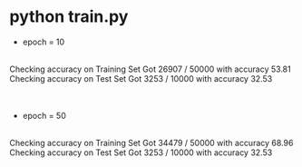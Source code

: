 # python train.py

- epoch = 10  <br>
 <br>
Checking accuracy on Training Set
Got 26907 / 50000 with accuracy 53.81

 <br>
Checking accuracy on Test Set
Got 3253 / 10000 with accuracy 32.53
<br>
<br>
<br>

- epoch = 50  <br>
 <br>
Checking accuracy on Training Set
Got 34479 / 50000 with accuracy 68.96

 <br>
Checking accuracy on Test Set
Got 3253 / 10000 with accuracy 32.53


